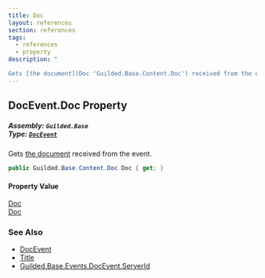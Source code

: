 ```yaml
---
title: Doc
layout: references
section: references
tags:
  - references
  - property
description: "

Gets [the document](Doc 'Guilded.Base.Content.Doc') received from the event."
---
```


## DocEvent.Doc Property
##### **Assembly:** `Guilded.Base`<br/>**Type:** [`DocEvent`](DocEvent 'Guilded.Base.Events.DocEvent')

Gets [the document](Doc 'Guilded.Base.Content.Doc') received from the event.

```csharp
public Guilded.Base.Content.Doc Doc { get; }
```

#### Property Value
[Doc](Doc 'Guilded.Base.Content.Doc')  
[Doc](Doc 'Guilded.Base.Content.Doc')

### See Also
- [DocEvent](DocEvent 'Guilded.Base.Events.DocEvent')
- [Title](DocEvent.Title 'Guilded.Base.Events.DocEvent.Title')
- [Guilded.Base.Events.DocEvent.ServerId](https://docs.microsoft.com/en-us/dotnet/api/Guilded.Base.Events.DocEvent.ServerId 'Guilded.Base.Events.DocEvent.ServerId')